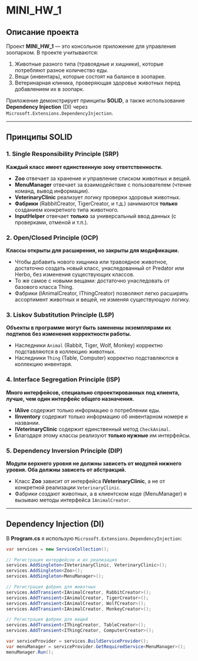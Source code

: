 # MINI_HW_1

## Описание проекта

Проект **MINI_HW_1** — это консольное приложение для управления зоопарком. В проекте учитываются:
1. Животные разного типа (травоядные и хищники), которые потребляют разное количество еды.
2. Вещи (инвентарь), которые состоят на балансе в зоопарке.
3. Ветеринарная клиника, проверяющая здоровье животных перед добавлением их в зоопарк.

Приложение демонстрирует принципы **SOLID**, а также использование **Dependency Injection** (DI) через `Microsoft.Extensions.DependencyInjection`.


---

## Принципы SOLID

### 1. Single Responsibility Principle (SRP)
**Каждый класс имеет единственную зону ответственности.**
- **Zoo** отвечает за хранение и управление списком животных и вещей.
- **MenuManager** отвечает за взаимодействие с пользователем (чтение команд, вывод информации).
- **VeterinaryClinic** реализует логику проверки здоровья животных.
- **Фабрики** (RabbitCreator, TigerCreator, и т.д.) занимаются **только** созданием конкретного типа животного.
- **InputHelper** отвечает **только** за универсальный ввод данных (с проверками, отменой и т.п.).

### 2. Open/Closed Principle (OCP)
**Классы открыты для расширения, но закрыты для модификации.**
- Чтобы добавить нового хищника или травоядное животное, достаточно создать новый класс, унаследованный от Predator или Herbo, без изменения существующих классов.
- То же самое с новыми вещами: достаточно унаследовать от базового класса Thing.
- Фабрики (IAnimalCreator, IThingCreator) позволяют легко расширять ассортимент животных и вещей, не изменяя существующую логику.

### 3. Liskov Substitution Principle (LSP)
**Объекты в программе могут быть заменены экземплярами их подтипов без изменения корректности работы.**
- Наследники `Animal` (Rabbit, Tiger, Wolf, Monkey) корректно подставляются в коллекцию животных.
- Наследники `Thing` (Table, Computer) корректно подставляются в коллекцию инвентаря.

### 4. Interface Segregation Principle (ISP)
**Много интерфейсов, специально спроектированных под клиента, лучше, чем один интерфейс общего назначения.**
- **IAlive** содержит только информацию о потреблении еды.
- **IInventory** содержит только информацию об инвентарном номере и названии.
- **IVeterinaryClinic** содержит единственный метод `CheckAnimal`.
- Благодаря этому классы реализуют **только нужные** им интерфейсы.

### 5. Dependency Inversion Principle (DIP)
**Модули верхнего уровня не должны зависеть от модулей нижнего уровня. Оба должны зависеть от абстракций.**
- Класс **Zoo** зависит от интерфейса **IVeterinaryClinic**, а не от конкретной реализации `VeterinaryClinic`.
- Фабрики создают животных, а в клиентском коде (MenuManager) я вызываю методы интерфейса `IAnimalCreator`.

---

## Dependency Injection (DI)

В **Program.cs** я использую `Microsoft.Extensions.DependencyInjection`:

```csharp
var services = new ServiceCollection();

// Регистрация интерфейсов и их реализация
services.AddSingleton<IVeterinaryClinic, VeterinaryClinic>();
services.AddSingleton<Zoo>();
services.AddSingleton<MenuManager>();

// Регистрация фабрик для животных
services.AddTransient<IAnimalCreator, RabbitCreator>();
services.AddTransient<IAnimalCreator, TigerCreator>();
services.AddTransient<IAnimalCreator, WolfCreator>();
services.AddTransient<IAnimalCreator, MonkeyCreator>();

// Регистрация фабрик для вещей
services.AddTransient<IThingCreator, TableCreator>();
services.AddTransient<IThingCreator, ComputerCreator>();

var serviceProvider = services.BuildServiceProvider();
var menuManager = serviceProvider.GetRequiredService<MenuManager>();
menuManager.Run();
